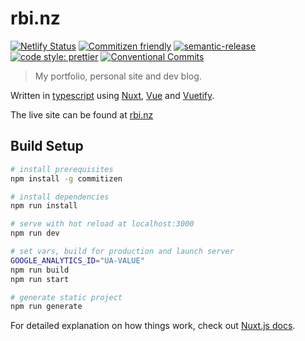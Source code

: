 
# rbi.nz

[![Netlify Status](https://api.netlify.com/api/v1/badges/e1a05621-9369-4f98-b20c-5c3d1c74c872/deploy-status)](https://rbi.nz)
[![Commitizen friendly](https://img.shields.io/badge/commitizen-friendly-brightgreen.svg?style=flat-square)](http://commitizen.github.io/cz-cli/)
[![semantic-release](https://img.shields.io/badge/%20%20%F0%9F%93%A6%F0%9F%9A%80-semantic--release-e10079.svg)](https://github.com/semantic-release/semantic-release)
[![code style: prettier](https://img.shields.io/badge/code_style-prettier-ff69b4.svg?style=flat-square)](https://github.com/prettier/prettier)
[![Conventional Commits](https://img.shields.io/badge/Conventional%20Commits-1.0.0-yellow.svg?style=flat-square)](https://conventionalcommits.org)

> My portfolio, personal site and dev blog.

Written in [typescript](https://typescriptlang.org/) using [Nuxt](https://nuxtjs.org), [Vue](https://vuejs.org) and [Vuetify](https://vuetifyjs.com/). 

The live site can be found at [rbi.nz](https://rbi.nz)

## Build Setup

``` bash
# install prerequisites
npm install -g commitizen

# install dependencies
npm run install

# serve with hot reload at localhost:3000
npm run dev

# set vars, build for production and launch server
GOOGLE_ANALYTICS_ID="UA-VALUE"
npm run build
npm run start

# generate static project
npm run generate
```

For detailed explanation on how things work, check out [Nuxt.js docs](https://nuxtjs.org).
